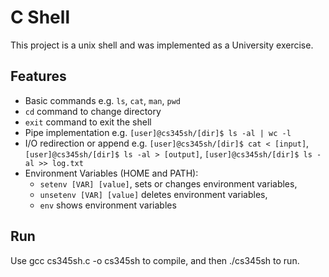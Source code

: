# C Shell
This project is a unix shell and was implemented as a University exercise.

## Features
- Basic commands e.g. `ls`, `cat`, `man`, `pwd`
- `cd` command to change directory
- `exit` command to exit the shell
- Pipe implementation e.g. `[user]@cs345sh/[dir]$ ls -al | wc -l`
- I/O redirection or append e.g. `[user]@cs345sh/[dir]$ cat < [input]`, `[user]@cs345sh/[dir]$ ls -al > [output]`, `[user]@cs345sh/[dir]$ ls -al >> log.txt`
- Environment Variables (HOME and PATH): 
	- `setenv [VAR] [value]`, sets or changes environment variables,
	- `unsetenv [VAR] [value]` deletes environment variables, 
	- `env` shows environment variables

## Run
Use gcc cs345sh.c -o cs345sh to compile, and then ./cs345sh to run.
